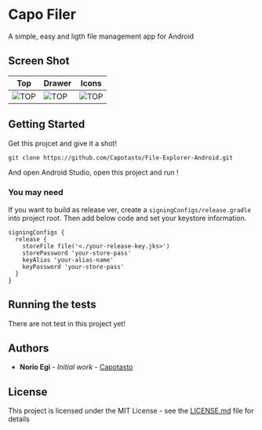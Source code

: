 # Capo Filer

A simple, easy and ligth file management app for Android

## Screen Shot

|Top|Drawer|Icons|
|---|---|---|
|![TOP](https://raw.githubusercontent.com/Capotasto/File-Explorer-Android/screen-shot/screenShot/device-2018-06-16-112842.png "")|![TOP](https://raw.githubusercontent.com/Capotasto/File-Explorer-Android/screen-shot/screenShot/device-2018-06-16-112853.png "")|![TOP](https://raw.githubusercontent.com/Capotasto/File-Explorer-Android/screen-shot/screenShot/device-2018-06-16-112656.png "")|

## Getting Started

Get this projcet and give it a shot!

```
git clone https://github.com/Capotasto/File-Explorer-Android.git
```

And open Android Studio, open this project and run !

### You may need

If you want to build as release ver, create a `signingConfigs/release.gradle` into project root.
Then add below code and set your keystore information.

```
signingConfigs {
  release {
    storeFile file('<./your-release-key.jks>')
    storePassword 'your-store-pass'
    keyAlias 'your-alias-name'
    keyPassword 'your-store-pass'
  }
}
```

## Running the tests

There are not test in this project yet!

## Authors

* **Norio Egi** - *Initial work* - [Capotasto](https://github.com/Capotasto)

## License

This project is licensed under the MIT License - see the [LICENSE.md](LICENSE.md) file for details
